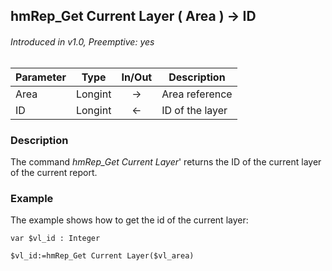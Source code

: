 ## hmRep_Get Current Layer ( Area ) → ID
###### Introduced in v1.0, Preemptive: yes

|Parameter|Type|In/Out|Description
|---|---|:---:|---
|Area|Longint|→|Area reference
|ID|Longint|←|ID of the layer

### Description
The command *hmRep_Get Current Layer*' returns the ID of the current layer of the current report.

### Example
The example shows how to get the id of the current layer:

```4d
var $vl_id : Integer

$vl_id:=hmRep_Get Current Layer($vl_area)
```
